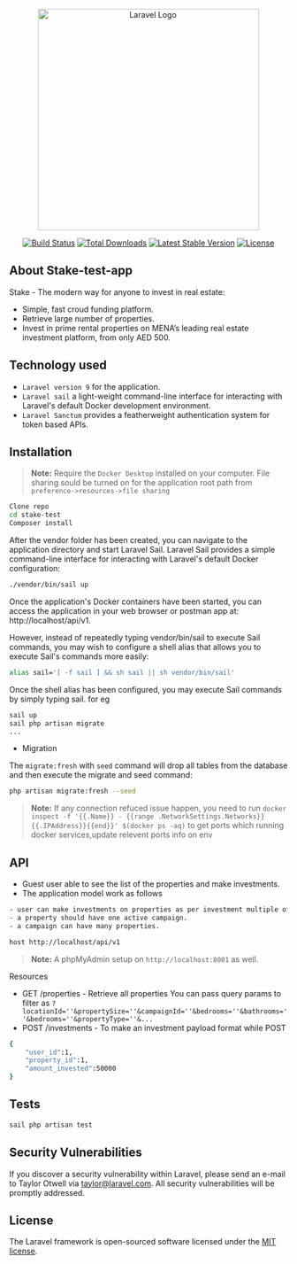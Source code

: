 <p align="center"><a href="https://laravel.com" target="_blank"><img src="https://i0.wp.com/ifnfintech.com/wp-content/uploads/2021/12/getstake-logo.png?fit=322%2C150&ssl=1" width="400" alt="Laravel Logo"></a></p>

<p align="center">
<a href="https://travis-ci.org/laravel/framework"><img src="https://travis-ci.org/laravel/framework.svg" alt="Build Status"></a>
<a href="https://packagist.org/packages/laravel/framework"><img src="https://img.shields.io/packagist/dt/laravel/framework" alt="Total Downloads"></a>
<a href="https://packagist.org/packages/laravel/framework"><img src="https://img.shields.io/packagist/v/laravel/framework" alt="Latest Stable Version"></a>
<a href="https://packagist.org/packages/laravel/framework"><img src="https://img.shields.io/packagist/l/laravel/framework" alt="License"></a>
</p>

## About Stake-test-app

Stake - The modern way for anyone to invest in real estate:

- Simple, fast croud funding platform.
- Retrieve large number of properties.
- Invest in prime rental properties on MENA’s leading real estate investment platform, from only AED 500.

## Technology used
- `Laravel version 9` for the application.
- `Laravel sail` a light-weight command-line interface for interacting with Laravel's default Docker development environment.
- `Laravel Sanctum` provides a featherweight authentication system for      token based APIs.

## Installation

> **Note:** Require the `Docker Desktop` installed on your computer. File sharing sould be turned on for the application root path from `preference->resources->file sharing`

```sh
Clone repo
cd stake-test
Composer install
```
After the vendor folder has been created, you can navigate to the application directory and start Laravel Sail. Laravel Sail provides a simple command-line interface for interacting with Laravel's default Docker configuration:
```sh
./vendor/bin/sail up
```
Once the application's Docker containers have been started, you can access the application in your web browser or postman app at: http://localhost/api/v1.

However, instead of repeatedly typing vendor/bin/sail to execute Sail commands, you may wish to configure a shell alias that allows you to execute Sail's commands more easily:
```sh
alias sail='[ -f sail ] && sh sail || sh vendor/bin/sail'
```
Once the shell alias has been configured, you may execute Sail commands by simply typing sail. for eg

```sh
sail up
sail php artisan migrate
...
```
- Migration

The `migrate:fresh` with `seed` command will drop all tables from the database and then execute the migrate  and seed command:

```sh
php artisan migrate:fresh --seed
```
> **Note:** If any connection refuced issue happen, you need to run `docker inspect -f '{{.Name}} - {{range .NetworkSettings.Networks}}{{.IPAddress}}{{end}}' $(docker ps -aq)` to get ports which running docker services,update relevent ports info on env

## API
- Guest user able to see the list of the properties and make investments.
- The application model work as follows
```sh
- user can make investments on properties as per investment multiple of active campaign.
- a property should have one active campaign.
- a campaign can have many properties.
```
```sh
host http://localhost/api/v1
```
> **Note:** A phpMyAdmin setup on `http://localhost:8001` as well.

Resources
-  GET /properties - Retrieve all properties
You can pass query params to filter as `?locationId=''&propertySize=''&campaignId=''&bedrooms=''&bathrooms=''&bedrooms=''&propertyType=''&...`
- POST /investments - To make an investment
payload format while POST 
```sh
{
    "user_id":1,
    "property_id":1,
    "amount_invested":50000
}
```

## Tests

```sh
sail php artisan test
```

## Security Vulnerabilities

If you discover a security vulnerability within Laravel, please send an e-mail to Taylor Otwell via [taylor@laravel.com](mailto:taylor@laravel.com). All security vulnerabilities will be promptly addressed.

## License

The Laravel framework is open-sourced software licensed under the [MIT license](https://opensource.org/licenses/MIT).

